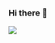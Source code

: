 ### Hi there 👋
![](https://github-readme-stats.vercel.app/api?username=1746705990)


<h1 <img src="https://readme-typing-svg.herokuapp.com/?lines=console.log(%22Hello%2C%20World!%22);HelloWorld!&center=true&size=27"> </a> </h1>



<!--
**1746705990/1746705990** is a ✨ _special_ ✨ repository because its `README.md` (this file) appears on your GitHub profile.

Here are some ideas to get you started:

- 🔭 I’m currently working on ...
- 🌱 I’m currently learning ...
- 👯 I’m looking to collaborate on ...
- 🤔 I’m looking for help with ...
- 💬 Ask me about ...
- 📫 How to reach me: ...
- 😄 Pronouns: ...
- ⚡ Fun fact: ...
-->
